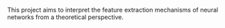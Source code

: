 This project aims to interpret the feature extraction mechanisms of neural networks from a theoretical perspective.
